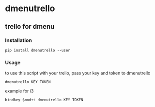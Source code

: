 # dmenutrello

## trello for dmenu

### Installation

    pip install dmenutrello --user
    
### Usage

to use this script with your trello, pass your key and token to dmenutrello

    dmenutrello KEY TOKEN

example for i3

    bindkey $mod+t dmenutrello KEY TOKEN
